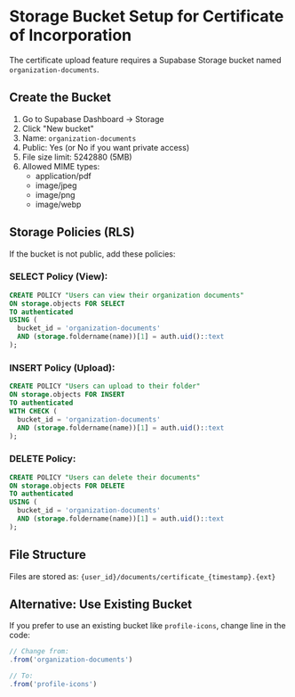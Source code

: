 # Storage Bucket Setup for Certificate of Incorporation

The certificate upload feature requires a Supabase Storage bucket named `organization-documents`.

## Create the Bucket

1. Go to Supabase Dashboard → Storage
2. Click "New bucket"
3. Name: `organization-documents`
4. Public: Yes (or No if you want private access)
5. File size limit: 5242880 (5MB)
6. Allowed MIME types: 
   - application/pdf
   - image/jpeg
   - image/png
   - image/webp

## Storage Policies (RLS)

If the bucket is not public, add these policies:

### SELECT Policy (View):
```sql
CREATE POLICY "Users can view their organization documents"
ON storage.objects FOR SELECT
TO authenticated
USING (
  bucket_id = 'organization-documents' 
  AND (storage.foldername(name))[1] = auth.uid()::text
);
```

### INSERT Policy (Upload):
```sql
CREATE POLICY "Users can upload to their folder"
ON storage.objects FOR INSERT
TO authenticated
WITH CHECK (
  bucket_id = 'organization-documents' 
  AND (storage.foldername(name))[1] = auth.uid()::text
);
```

### DELETE Policy:
```sql
CREATE POLICY "Users can delete their documents"
ON storage.objects FOR DELETE
TO authenticated
USING (
  bucket_id = 'organization-documents' 
  AND (storage.foldername(name))[1] = auth.uid()::text
);
```

## File Structure

Files are stored as: `{user_id}/documents/certificate_{timestamp}.{ext}`

## Alternative: Use Existing Bucket

If you prefer to use an existing bucket like `profile-icons`, change line in the code:
```typescript
// Change from:
.from('organization-documents')

// To:
.from('profile-icons')
```
